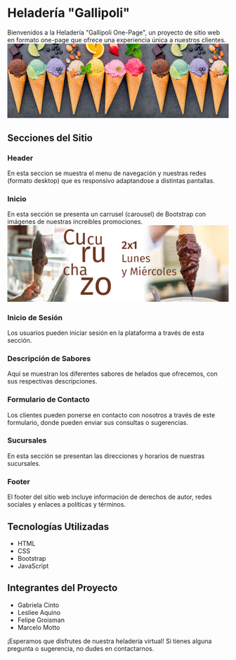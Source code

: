 # Heladería "Gallipoli"
Bienvenidos a la Heladería "Gallipoli One-Page", un proyecto de sitio web en formato one-page que ofrece una experiencia única a nuestros clientes.
![Logo](img/helados_01.jpg)

## Secciones del Sitio

### Header
En esta seccion se muestra el menu de navegación y nuestras redes (formato desktop) que es responsivo adaptandose a distintas pantallas.

### Inicio
En esta sección se presenta un carrusel (carousel) de Bootstrap con imágenes de nuestras increibles promociones.
![Promos](img/Promos/PromosSemana_01.png)

### Inicio de Sesión
Los usuarios pueden iniciar sesión en la plataforma a través de esta sección.

### Descripción de Sabores
Aquí se muestran los diferentes sabores de helados que ofrecemos, con sus respectivas descripciones.

### Formulario de Contacto
Los clientes pueden ponerse en contacto con nosotros a través de este formulario, donde pueden enviar sus consultas o sugerencias.

### Sucursales
En esta sección se presentan las direcciones y horarios de nuestras sucursales.

### Footer
El footer del sitio web incluye información de derechos de autor, redes sociales y enlaces a políticas y términos.

## Tecnologías Utilizadas

- HTML
- CSS
- Bootstrap
- JavaScript

## Integrantes del Proyecto

- Gabriela Cinto
- Lesliee Aquino
- Felipe Groisman
- Marcelo Motto

¡Esperamos que disfrutes de nuestra heladería virtual! Si tienes alguna pregunta o sugerencia, no dudes en contactarnos.
